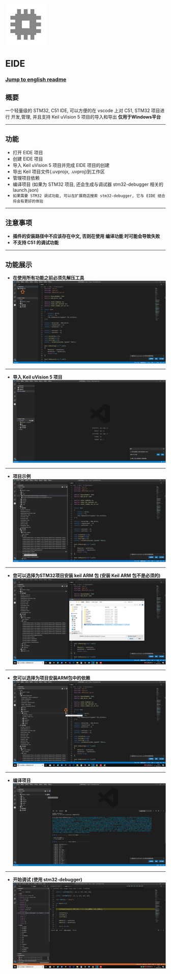 ![App Icon](./res/icon/icon.png)
# EIDE

### [Jump to english readme](https://github.com/github0null/eide/blob/master/README_EN.md)

## 概要

一个轻量级的 STM32, C51 IDE, 可以方便的在 vscode 上对 C51, STM32 项目进行 开发,管理, 并且支持 Keil uVision 5 项目的导入和导出 **仅用于Windows平台**

***

## 功能

* 打开 EIDE 项目
* 创建 EIDE 项目
* 导入 Keil uVision 5 项目并完成 EIDE 项目的创建
* 导出 Keil 项目文件(.uvprojx, .uvproj)到工作区
* 管理项目依赖
* 编译项目 (如果为 STM32 项目, 还会生成与调试器 stm32-debugger 相关的 launch.json)
* `如果需要 STM32 调试功能, 可以在扩展商店搜索 stm32-debugger, 它与 EIDE 结合将会有更好的体验`

***

## 注意事项
  + **插件的安装路径中不应该存在中文, 否则在使用 编译功能 时可能会导致失败**
  + **不支持 C51 的调试功能**

***

## 功能展示

* **在使用所有功能之前必须先解压工具** ![unzip tool](./res/preview/unzip_tool.png)

***

* **导入 Keil uVision 5 项目** ![import prj](./res/preview/import_prj.png)

***

* **项目示例** ![project preview](./res/preview/prjView.png)

***

* **您可以选择为STM32项目安装 keil ARM 包 (安装 Keil ARM 包不是必须的)** ![install pack](./res/preview/install_pack.png)

***

* **您可以选择为项目安装ARM包中的依赖** ![install prj dep](./res/preview/install_dep.png)

***

* **编译项目** ![compile prj](./res/preview/compile.png)

***

* **开始调试 (使用 stm32-debugger)** ![debug prj](./res/preview/debug.png)